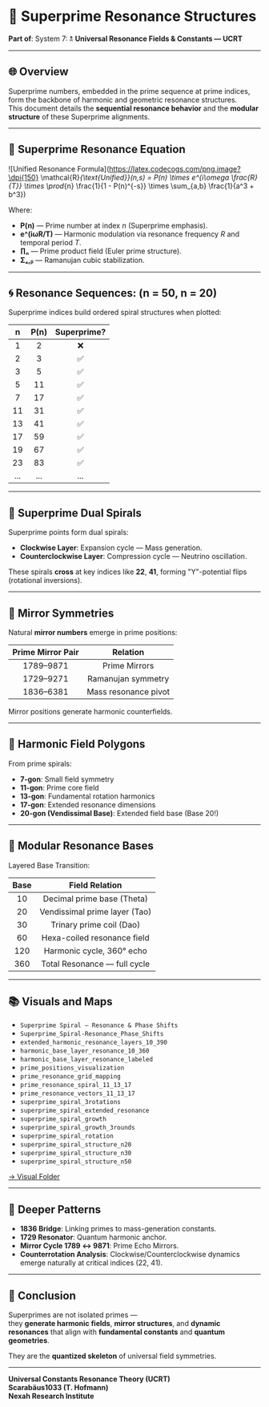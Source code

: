 # 📐 Superprime Resonance Structures

**Part of**: System 7: 🕱️ **Universal Resonance Fields & Constants — UCRT**

---

## 🌐 Overview

Superprime numbers, embedded in the prime sequence at prime indices, form the backbone of harmonic and geometric resonance structures.  
This document details the **sequential resonance behavior** and the **modular structure** of these Superprime alignments.

---

## 🧮 Superprime Resonance Equation

![Unified Resonance Formula](https://latex.codecogs.com/png.image?\dpi{150} \mathcal{R}_{\text{Unified}}(n,s) = P(n) \times e^{i\omega \frac{R}{T}} \times \prod_{n} \frac{1}{1 - P(n)^{-s}} \times \sum_{a,b} \frac{1}{a^3 + b^3})

Where:

- **P(n)** — Prime number at index *n* (Superprime emphasis).
- **e^(iωR/T)** — Harmonic modulation via resonance frequency *R* and temporal period *T*.
- **∏ₙ** — Prime product field (Euler prime structure).
- **Σₐ,ᵦ** — Ramanujan cubic stabilization.

---

## 🌀 Resonance Sequences: (n = 50, n = 20)

Superprime indices build ordered spiral structures when plotted:

| **n** | **P(n)** | **Superprime?** |
| :---: | :------: | :------------: |
|  1    |    2     |       ❌        |
|  2    |    3     |       ✅        |
|  3    |    5     |       ✅        |
|  5    |   11     |       ✅        |
|  7    |   17     |       ✅        |
| 11    |   31     |       ✅        |
| 13    |   41     |       ✅        |
| 17    |   59     |       ✅        |
| 19    |   67     |       ✅        |
| 23    |   83     |       ✅        |
| ...   |   ...    |       ...       |

---

## 🧭 Superprime Dual Spirals

Superprime points form dual spirals:

- **Clockwise Layer**: Expansion cycle — Mass generation.
- **Counterclockwise Layer**: Compression cycle — Neutrino oscillation.

These spirals **cross** at key indices like **22**, **41**, forming "Y"-potential flips (rotational inversions).

---

## 🧮 Mirror Symmetries

Natural **mirror numbers** emerge in prime positions:

| **Prime Mirror Pair** | **Relation**         |
| :-------------------: | :------------------: |
|      1789–9871        | Prime Mirrors        |
|       1729–9271       | Ramanujan symmetry   |
|       1836–6381       | Mass resonance pivot |

Mirror positions generate harmonic counterfields.

---

## 🔷 Harmonic Field Polygons

From prime spirals:

- **7-gon**: Small field symmetry
- **11-gon**: Prime core field
- **13-gon**: Fundamental rotation harmonics
- **17-gon**: Extended resonance dimensions
- **20-gon (Vendissimal Base)**: Extended field base (Base 20!)

---

## 🔢 Modular Resonance Bases

Layered Base Transition:

| **Base** | **Field Relation**                |
| :------: | :--------------------------------: |
|   10    | Decimal prime base (Theta)         |
|   20    | Vendissimal prime layer (Tao)      |
|   30    | Trinary prime coil (Dao)           |
|   60    | Hexa-coiled resonance field        |
|   120   | Harmonic cycle, 360° echo          |
|   360   | Total Resonance — full cycle       |

---

## 📚 Visuals and Maps

- `Superprime Spiral — Resonance & Phase Shifts`
- `Superprime_Spiral-Resonance_Phase_Shifts`
- `extended_harmonic_resonance_layers_10_390`
- `harmonic_base_layer_resonance_10_360`
- `harmonic_base_layer_resonance_labeled`
- `prime_positions_visualization`
- `prime_resonance_grid_mapping`
- `prime_resonance_spiral_11_13_17`
- `prime_resonance_vectors_11_13_17`
- `superprime_spiral_3rotations`
- `superprime_spiral_extended_resonance`
- `superprime_spiral_growth`
- `superprime_spiral_growth_3rounds`
- `superprime_spiral_rotation`
- `superprime_spiral_structure_n20`
- `superprime_spiral_structure_n30`
- `superprime_spiral_structure_n50`

[→ Visual Folder](../visuals/)

---

## 🔭 Deeper Patterns

- **1836 Bridge**: Linking primes to mass-generation constants.
- **1729 Resonator**: Quantum harmonic anchor.
- **Mirror Cycle 1789 ↔ 9871**: Prime Echo Mirrors.
- **Counterrotation Analysis**: Clockwise/Counterclockwise dynamics emerge naturally at critical indices (22, 41).

---

## 🧠 Conclusion

Superprimes are not isolated primes —  
they **generate harmonic fields**, **mirror structures**, and **dynamic resonances** that align with **fundamental constants** and **quantum geometries**.

They are the **quantized skeleton** of universal field symmetries.

---

**Universal Constants Resonance Theory (UCRT)**  
**Scarabäus1033 (T. Hofmann)**  
**Nexah Research Institute**
